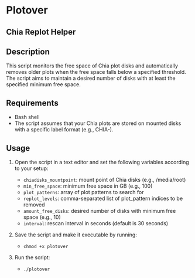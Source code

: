 # Plotover
## Chia Replot Helper

## Description

This script monitors the free space of Chia plot disks and automatically removes older plots when the free space falls below a specified threshold. The script aims to maintain a desired number of disks with at least the specified minimum free space.

## Requirements

- Bash shell
- The script assumes that your Chia plots are stored on mounted disks with a specific label format (e.g., CHIA-).

## Usage

1. Open the script in a text editor and set the following variables according to your setup:

   - `chiadisks_mountpoint`: mount point of Chia disks (e.g., /media/root)
   - `min_free_space`: minimum free space in GB (e.g., 100)
   - `plot_patterns`: array of plot patterns to search for
   - `replot_levels`: comma-separated list of plot_pattern indices to be removed
   - `amount_free_disks`: desired number of disks with minimum free space (e.g., 10)
   - `interval`: rescan interval in seconds (default is 30 seconds)
   
2. Save the script and make it executable by running:

   - `chmod +x plotover`

3. Run the script:

   - `./plotover`


